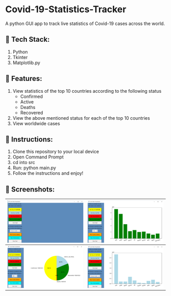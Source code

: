 # Covid-19-Statistics-Tracker
A python GUI app to track live statistics of Covid-19 cases across the world.

## :wrench: Tech Stack:
<ol>
  <li>Python
  <li>Tkinter
  <li>Matplotlib.py
</ol>


## :key: Features:
<ol>
  <li>View statistics of the top 10 countries according to the following status
    <ul>
      <li>Confirmed
      <li>Active
      <li>Deaths
      <li>Recovered
    </ul>
    <li>View the above mentioned status for each of the top 10 countries
    <li>View worldwide cases
</ol>

## :book: Instructions:
<ol>
  <li>Clone this repository to your local device
  <li>Open Command Prompt
  <li>cd into src
  <li>Run: python main.py
  <li>Follow the instructions and enjoy!
</ol>

## 📸 Screenshots:
| ![Image](https://github.com/mayankrastogi02/Covid-19-Statistics-Tracker/blob/master/resources/screenshots/welcome-page.png) | ![Image](https://github.com/mayankrastogi02/Covid-19-Statistics-Tracker/blob/master/resources/screenshots/recovered-graph.png) |
| :------------: | :------------: |
| ![Image](https://github.com/mayankrastogi02/Covid-19-Statistics-Tracker/blob/master/resources/screenshots/country-pie.png) | ![Image](https://github.com/mayankrastogi02/Covid-19-Statistics-Tracker/blob/master/resources/screenshots/active-graph.png) | 

